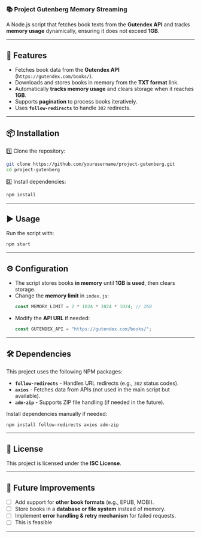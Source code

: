 ### **📚 Project Gutenberg Memory Streaming**  
A Node.js script that fetches book texts from the **Gutendex API** and tracks **memory usage** dynamically, ensuring it does not exceed **1GB**.  

---

## **🚀 Features**  
- Fetches book data from the **Gutendex API** (`https://gutendex.com/books/`).  
- Downloads and stores books in memory from the **TXT format** link.  
- Automatically **tracks memory usage** and clears storage when it reaches **1GB**.  
- Supports **pagination** to process books iteratively.  
- Uses **`follow-redirects`** to handle `302` redirects.  

---

## **📦 Installation**  
1️⃣ Clone the repository:  
```bash
git clone https://github.com/yourusername/project-gutenberg.git
cd project-gutenberg
```

2️⃣ Install dependencies:  
```bash
npm install
```

---

## **▶️ Usage**  
Run the script with:  
```bash
npm start
```

---

## **⚙️ Configuration**  
- The script stores books **in memory** until **1GB is used**, then clears storage.  
- Change the **memory limit** in `index.js`:  
  ```js
  const MEMORY_LIMIT = 2 * 1024 * 1024 * 1024; // 2GB
  ```
- Modify the **API URL** if needed:  
  ```js
  const GUTENDEX_API = "https://gutendex.com/books/";
  ```

---

## **🛠 Dependencies**  
This project uses the following NPM packages:  
- **`follow-redirects`** - Handles URL redirects (e.g., `302` status codes).  
- **`axios`** - Fetches data from APIs (not used in the main script but available).  
- **`adm-zip`** - Supports ZIP file handling (if needed in the future).  

Install dependencies manually if needed:  
```bash
npm install follow-redirects axios adm-zip
```

---

## **📜 License**  
This project is licensed under the **ISC License**.  

---

## **📌 Future Improvements**  
- [ ] Add support for **other book formats** (e.g., EPUB, MOBI).  
- [ ] Store books in a **database or file system** instead of memory.  
- [ ] Implement **error handling & retry mechanism** for failed requests.
- [ ] This is feasible

---

